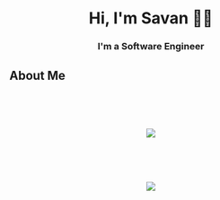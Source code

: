 <h1 align="center">Hi, I'm Savan 👨‍💻</h1>
<h3 align="center">I'm a Software Engineer</h3>

## About Me

<br/><br/><br/>

  <div align="center">
    <img src="https://github-readme-stats.vercel.app/api?username=SavanCvijetic&count_private=true&show_icons=true">
  </div>

  <br/><br/><br/>

  <div align="center">
    <img src="https://github-readme-stats.vercel.app/api/top-langs/?username=SavanCvijetic&layout=compact">
  </div>

<br/><br/><br/>



